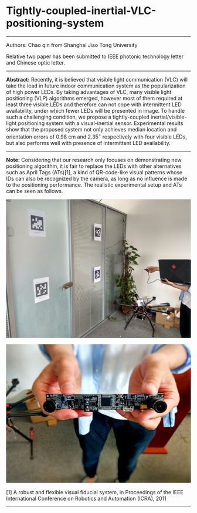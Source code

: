# Tightly-coupled-inertial-VLC-positioning-system
---
Authors: Chao qin from Shanghai Jiao Tong University

Relative two paper has been submitted to IEEE photonic technology letter and Chinese optic letter.

---

**Abstract:** Recently, it is believed that visible light communication (VLC) will take the lead in future indoor communication system as the popularization of high power LEDs. By taking advantages of VLC, many visible light positioning (VLP) algorithms emerged, however most of them required at least three visible LEDs and therefore can not cope with intermittent LED availability, under which fewer LEDs will be presented in image. To handle such a challenging condition, we propose a tightly-coupled inertial/visible-light positioning system with a visual-inertial sensor. Experimental results show that the proposed system not only achieves median location and orientation errors of 0.98 cm and 2.35$^{\circ}$ respectively with four visible LEDs, but also performs well with presence of intermittent LED availability.

---

**Note:** Considering that our research only focuses on demonstrating new positioning algorithm, it is fair to replace the LEDs with other alternatives such as April Tags (ATs)[1], a kind of QR-code-like visual patterns whose IDs can also be recognized by the camera, as long as no influence is made to the positioning performance. The realistic experimental setup and ATs can be seen as follows. 

![image](https://github.com/charlesLovesCpp/Tightly-coupled-inertial-VLC-positioning-system/blob/master/fig_positioning.jpg)

![image](https://github.com/charlesLovesCpp/Tightly-coupled-inertial-VLC-positioning-system/blob/master/fig_real_sensor.jpg)

[1] A robust and flexible visual fiducial system, in Proceedings of the IEEE International Conference on Robotics and Automation (ICRA), 2011

---





